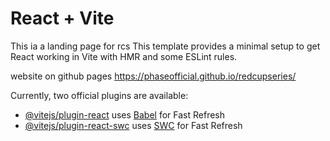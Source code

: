 # React + Vite
This ia a landing page for rcs
This template provides a minimal setup to get React working in Vite with HMR and some ESLint rules.

website on github pages https://phaseofficial.github.io/redcupseries/

Currently, two official plugins are available:

- [@vitejs/plugin-react](https://github.com/vitejs/vite-plugin-react/blob/main/packages/plugin-react/README.md) uses [Babel](https://babeljs.io/) for Fast Refresh
- [@vitejs/plugin-react-swc](https://github.com/vitejs/vite-plugin-react-swc) uses [SWC](https://swc.rs/) for Fast Refresh
